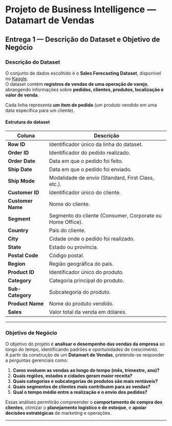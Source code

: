 # Projeto de Business Intelligence — Datamart de Vendas

## Entrega 1 — Descrição do Dataset e Objetivo de Negócio

### Descrição do Dataset

O conjunto de dados escolhido é o **Sales Forecasting Dataset**, disponível no [Kaggle](https://www.kaggle.com/datasets/rohitsahoo/sales-forecasting).  
O dataset contém **registros de vendas de uma operação de varejo**, abrangendo informações sobre **pedidos, clientes, produtos, localização e valor de venda**.

Cada linha representa **um item de pedido** (um produto vendido em uma data específica para um cliente).

#### Estrutura do dataset

| Coluna | Descrição |
|--------|------------|
| **Row ID** | Identificador único da linha do dataset. |
| **Order ID** | Identificador do pedido realizado. |
| **Order Date** | Data em que o pedido foi feito. |
| **Ship Date** | Data em que o pedido foi enviado. |
| **Ship Mode** | Modalidade de envio (Standard, First Class, etc.). |
| **Customer ID** | Identificador único do cliente. |
| **Customer Name** | Nome do cliente. |
| **Segment** | Segmento do cliente (Consumer, Corporate ou Home Office). |
| **Country** | País do cliente. |
| **City** | Cidade onde o pedido foi realizado. |
| **State** | Estado ou província. |
| **Postal Code** | Código postal. |
| **Region** | Região geográfica do país. |
| **Product ID** | Identificador único do produto. |
| **Category** | Categoria principal do produto. |
| **Sub-Category** | Subcategoria do produto. |
| **Product Name** | Nome do produto vendido. |
| **Sales** | Valor total da venda em dólares. |

---

###  Objetivo de Negócio

O objetivo do projeto é **analisar o desempenho das vendas da empresa** ao longo do tempo, identificando padrões e oportunidades de crescimento.  
A partir da construção de um **Datamart de Vendas**, pretende-se responder a perguntas gerenciais como:

1. **Como evoluem as vendas ao longo do tempo (mês, trimestre, ano)?**  
2. **Quais regiões, estados e cidades geram maior receita?**  
3. **Quais categorias e subcategorias de produtos são mais rentáveis?**  
4. **Quais segmentos de clientes mais contribuem para as vendas?**  
5. **Qual o tempo médio entre a realização e o envio dos pedidos?**  

Essas análises permitirão compreender o **comportamento de compra dos clientes**, otimizar o **planejamento logístico e de estoque**, e **apoiar decisões estratégicas** de marketing e operações.

---
